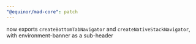 ```yaml
---
"@equinor/mad-core": patch
---
```


now exports `createBottomTabNavigator` and `createNativeStackNavigator`, with environment-banner as
a sub-header
